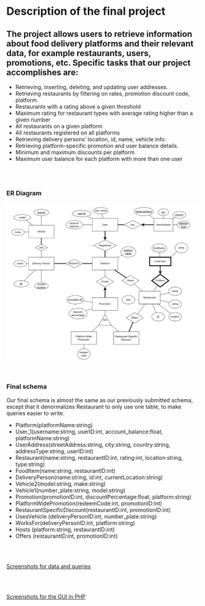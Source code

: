 # Description of the final project
## The project allows users to retrieve information about food delivery platforms and their relevant data, for example restaurants, users, promotions, etc. Specific tasks that our project accomplishes are:


- Retrieving, inserting, deleting, and updating user addresses.
- Retrieving restaurants by filtering on rates, promotion discount code, platform.
- Restaurants with a rating above a given threshold
- Maximum rating for restaurant types with average rating higher than a given
number
- All restaurants on a given platform
- All restaurants registered on all platforms
- Retrieving delivery persons’ location, id, name, vehicle info.
- Retrieving platform-specific promotion and user balance details.
- Minimum and maximum discounts per platform
- Maximum user balance for each platform with more than one user

<br />
<br />

### ER Diagram
![A cute kitten](readme_supplement/er_diagram.png)

<br />

### Final schema
Our final schema is almost the same as our previously submitted schema, except that it
denormalizes Restaurant to only use one table, to make queries easier to write.
- Platform(platformName:string)
- User_1(username:string, userID:int, account_balance:float, platformName:string)
- UserAddress(streetAddress:string, city:string, country:string, addressType:string, userID:int)
- Restaurant(name:string, restaurantID:int, rating:int, location:string, type:string)
- FoodItem(name:string, restaurantID:int)
- DeliveryPerson(name:string, id:int, currentLocation:string)
- Vehicle2(model:string, make:string)
- Vehicle1(number_plate:string, model:string)
- Promotion(promotionID:int, discountPercentage:float, platform:string)
- PlatformWidePromotion(redeemCode:int, promotionID:int)
- RestaurantSpecificDiscount(restaurantID:int, promotionID:int)
- UsesVehicle (deliveryPersonID:int, number_plate:string)
- WorksFor(deliveryPersonID:int, platform:string)
- Hosts (platform:string, restaurantID:int)
- Offers (restaurantID:int, promotionID:int)


<br />
<br />

[Screenshots for data and queries](https://www.students.cs.ubc.ca/~yitongta/descriptions_of_projects_for_resume/simpleDB/data_and_queries.pdf)


<br />
<br />

[Screenshots for the GUI in PHP](https://www.students.cs.ubc.ca/~yitongta/descriptions_of_projects_for_resume/simpleDB/GUI.pdf)